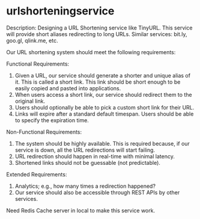 # urlshorteningservice


Description: Designing a URL Shortening service like TinyURL. This service will provide short aliases redirecting to long URLs. Similar services: bit.ly, goo.gl, qlink.me, etc.

Our URL shortening system should meet the following requirements:

Functional Requirements:
1.	Given a URL, our service should generate a shorter and unique alias of it. This is called a short link. This link should be short enough to be easily copied and pasted into applications.
2.	When users access a short link, our service should redirect them to the original link.
3.	Users should optionally be able to pick a custom short link for their URL.
4.	Links will expire after a standard default timespan. Users should be able to specify the expiration time.

Non-Functional Requirements:
1.	The system should be highly available. This is required because, if our service is down, all the URL redirections will start failing.
2.	URL redirection should happen in real-time with minimal latency.
3.	Shortened links should not be guessable (not predictable).

Extended Requirements:
1.	Analytics; e.g., how many times a redirection happened?
2.	Our service should also be accessible through REST APIs by other services.


Need Redis Cache server in local to make this service work.
